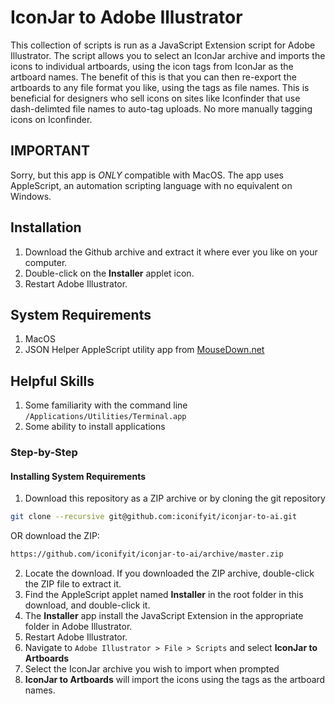 # IconJar to Adobe Illustrator

This collection of scripts is run as a JavaScript Extension script for Adobe Illustrator. The script allows you to select an IconJar archive and imports the icons to individual artboards, using the icon tags from IconJar as the artboard names. The benefit of this is that you can then re-export the artboards to any file format you like, using the tags as file names. This is beneficial for designers who sell icons on sites like Iconfinder that use dash-delimted file names to auto-tag uploads. No more manually tagging icons on Iconfinder.

## IMPORTANT ##

Sorry, but this app is *ONLY* compatible with MacOS. The app uses AppleScript, an automation scripting language with no equivalent on Windows.

## Installation

1. Download the Github archive and extract it where ever you like on your computer.
2. Double-click on the **Installer** applet icon.
3. Restart Adobe Illustrator.

## System Requirements

1. MacOS
2. JSON Helper AppleScript utility app from [MouseDown.net](http://www.mousedown.net/mouseware/JSONHelper.html)

## Helpful Skills

1. Some familiarity with the command line `/Applications/Utilities/Terminal.app`
2. Some ability to install applications

### Step-by-Step

#### Installing System Requirements

1. Download this repository as a ZIP archive or by cloning the git repository 

```bash
git clone --recursive git@github.com:iconifyit/iconjar-to-ai.git
```
    
OR download the ZIP:
      
```bash
https://github.com/iconifyit/iconjar-to-ai/archive/master.zip
```
    
2. Locate the download. If you downloaded the ZIP archive, double-click the ZIP file to extract it.
3. Find the AppleScript applet named **Installer** in the root folder in this download, and double-click it.
4. The **Installer** app install the JavaScript Extension in the appropriate folder in Adobe Illustrator.
5. Restart Adobe Illustrator.
6. Navigate to `Adobe Illustrator > File > Scripts` and select **IconJar to Artboards**
7. Select the IconJar archive you wish to import when prompted
8. **IconJar to Artboards** will import the icons using the tags as the artboard names.







